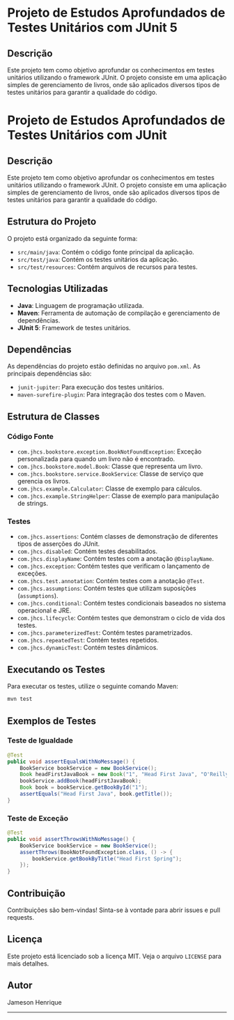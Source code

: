 # Projeto de Estudos Aprofundados de Testes Unitários com JUnit 5

## Descrição
Este projeto tem como objetivo aprofundar os conhecimentos em testes unitários utilizando o framework JUnit. O projeto consiste em uma aplicação simples de gerenciamento de livros, onde são aplicados diversos tipos de testes unitários para garantir a qualidade do código.
# Projeto de Estudos Aprofundados de Testes Unitários com JUnit

## Descrição
Este projeto tem como objetivo aprofundar os conhecimentos em testes unitários utilizando o framework JUnit. O projeto consiste em uma aplicação simples de gerenciamento de livros, onde são aplicados diversos tipos de testes unitários para garantir a qualidade do código.

## Estrutura do Projeto
O projeto está organizado da seguinte forma:
- `src/main/java`: Contém o código fonte principal da aplicação.
- `src/test/java`: Contém os testes unitários da aplicação.
- `src/test/resources`: Contém arquivos de recursos para testes.

## Tecnologias Utilizadas
- **Java**: Linguagem de programação utilizada.
- **Maven**: Ferramenta de automação de compilação e gerenciamento de dependências.
- **JUnit 5**: Framework de testes unitários.

## Dependências
As dependências do projeto estão definidas no arquivo `pom.xml`. As principais dependências são:
- `junit-jupiter`: Para execução dos testes unitários.
- `maven-surefire-plugin`: Para integração dos testes com o Maven.

## Estrutura de Classes
### Código Fonte
- `com.jhcs.bookstore.exception.BookNotFoundException`: Exceção personalizada para quando um livro não é encontrado.
- `com.jhcs.bookstore.model.Book`: Classe que representa um livro.
- `com.jhcs.bookstore.service.BookService`: Classe de serviço que gerencia os livros.
- `com.jhcs.example.Calculator`: Classe de exemplo para cálculos.
- `com.jhcs.example.StringHelper`: Classe de exemplo para manipulação de strings.


### Testes
- `com.jhcs.assertions`: Contém classes de demonstração de diferentes tipos de asserções do JUnit.
- `com.jhcs.disabled`: Contém testes desabilitados.
- `com.jhcs.displayName`: Contém testes com a anotação `@DisplayName`.
- `com.jhcs.exception`: Contém testes que verificam o lançamento de exceções.
- `com.jhcs.test.annotation`: Contém testes com a anotação `@Test`.
- `com.jhcs.assumptions`: Contém testes que utilizam suposições (`assumptions`).
- `com.jhcs.conditional`: Contém testes condicionais baseados no sistema operacional e JRE.
- `com.jhcs.lifecycle`: Contém testes que demonstram o ciclo de vida dos testes.
- `com.jhcs.parameterizedTest`: Contém testes parametrizados.
- `com.jhcs.repeatedTest`: Contém testes repetidos.
- `com.jhcs.dynamicTest`: Contém testes dinâmicos.

## Executando os Testes
Para executar os testes, utilize o seguinte comando Maven:
```sh
mvn test
```

## Exemplos de Testes
### Teste de Igualdade
```java
@Test
public void assertEqualsWithNoMessage() {
    BookService bookService = new BookService();
    Book headFirstJavaBook = new Book("1", "Head First Java", "O'Reilly");
    bookService.addBook(headFirstJavaBook);
    Book book = bookService.getBookById("1");
    assertEquals("Head First Java", book.getTitle());
}
```

### Teste de Exceção
```java
@Test
public void assertThrowsWithNoMessage() {
    BookService bookService = new BookService();
    assertThrows(BookNotFoundException.class, () -> {
        bookService.getBookByTitle("Head First Spring");
    });
}
```

## Contribuição
Contribuições são bem-vindas! Sinta-se à vontade para abrir issues e pull requests.

## Licença
Este projeto está licenciado sob a licença MIT. Veja o arquivo `LICENSE` para mais detalhes.

## Autor
Jameson Henrique

---

